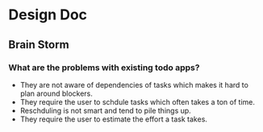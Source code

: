 # Design Doc

## Brain Storm

### What are the problems with existing todo apps?

* They are not aware of dependencies of tasks which makes it hard to plan around blockers.
* They require the user to schdule tasks which often takes a ton of time.
* Reschduling is not smart and tend to pile things up.
* They require the user to estimate the effort a task takes.